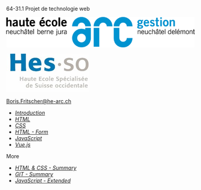 64-31.1 Projet de technologie web
<!-- .element style="font-size:0.7em;margin:4em 0;" -->


![](images/common/logo_heg.png)
<!-- .element style="position:absolute; top:0; left:0;width:40%;" class="nopdf" -->

![](images/common/logo_hes-so.jpg)
<!-- .element style="position:absolute; top:0; right:0;width:10%;" class="nopdf" -->

[Boris.Fritscher@he-arc.ch](mailto:Boris.Fritscher@he-arc.ch)
<!-- .element style="position:absolute; bottom:20px; left:0;" class="nopdf credits" -->

* [*Introduction*](intro.html)
* [*HTML*](html.html)
* [*CSS*](css.html)
* [*HTML - Form*](form.html)
* [*JavaScript*](javascript.html)
* [*Vue.js*](vuejs.html)

More
<!-- .element class="center small" -->
* [*HTML & CSS - Summary*](html_css_summary.html)
* [*GIT -  Summary*](git_summary.html)
* [*JavaScript - Extended*](javascript_extended.html)

<!-- .element class="small" -->
